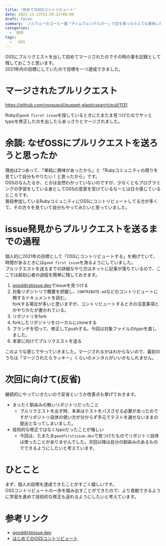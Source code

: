 ```yaml
---
title: "初めてのOSSコントリビュート"
date: 2021-11-13T23:39:21+09:00
draft: false
summary: 'ノルウェーのコーヒー屋「ティムウェンデルボー」で豆を買ったらとても美味しかった'
categories:
  -  技術
tags:
  -   OSS
---
```


OSSにプルリクエストを出して初めてマージされたのでその時の事を記録として残しておこうと思います。  
2021年内の目標にしていたので目標を一つ達成できました。

# マージされたプルリクエスト

<https://github.com/voxpupuli/puppet-elasticsearch/pull/1131>

Rubyの`good fisrst issue`を探しているときにたまたま見つけたのでサッとtypoを修正したのを出したらあっさりとマージされました。  

# 余談: なぜOSSにプルリクエストを送ろうと思ったか

理由は2つあって、「単純に興味があったから」と「Rubyコミュニティの周りを見ていて自分もやりたい！と思ったから」です。  
OSSのなんたるか、とかは全然わかっていないのですが、少なくともプログラミングの学習をしている身としてOSSの恩恵を受けているなーとは日々感じているところです。  
普段参加しているRubyコミュニティにOSSにコントリビュートしてる方が多くて、その方々を見ていて自分もやってみたいと思っていました。  

# issue発見からプルリクエストを送るまでの過程

個人的に2021年の目標として「OSSにコントリビュートする」を掲げていて、時間があるときには`good first issue`を漁るようにしていました。  
プルリクエストを送るまでの詳細なやり方はネットに記事が落ちているので、ここでは超初心者の過程を簡単に残しておきます。  

1.  [gooddirstissue.dev](https://goodfirstissue.dev/)でissueを見つける  
2.  対象リポジトリで概要を把握し、`CONTRIBUTE.md`などのコントリビュートに関するドキュメントを読む。  
forkする場合が多いと思いますが、コントリビュートするときの注意事項とかやりかたが書かれている。
3.  リポジトリをfork
4.  forkしたリポジトリをローカルにcloneする
5.  ブランチを切って、修正してpushする。今回は対象ファイルのtypoを直しました。
6.  本家に向けてプルリクエストを送る

このような感じでやっていきました。マージされるかはわからないので、最初のうちは「マージされたらラッキー」くらいのメンタルがいいかもしれません。  

# 次回に向けて(反省)

継続的にやっていきたいので反省というか改善点も挙げておきます。

-   まったく馴染みの無いリポジトリだったこと
    -   プルリクエストを出す時、本来はテストをパスさせる必要があったのですがリポジトリ自体の使い方が分からず手元でテストを通せないままの提出となってしまいました。
-   技術的な修正ではなくtypoだったことが悔しい
    -   今回は、たまたま`goodfirstissue.dev`で見つけたものでリポジトリ自体は使ったことがありませんでした。次回以降は自分の馴染みのあるものでできるようにしたいと考えています。

# ひとこと

まず、個人の目標を達成できたことがすごく嬉しいです。  
OSSコントリビュートの一歩を踏み出すことができたので、より貢献できるように学習を進めて技術的な修正も送れるようにしたいと考えています。  

# 参考リンク

-   [gooddirstissue.dev](https://goodfirstissue.dev/)
-   [はじめてのOSSコントリビュート](https://qiita.com/Yuichi_Yogo/items/81bd00880a02fd5e816c)
